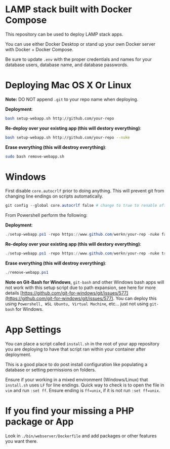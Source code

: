 # LAMP stack built with Docker Compose

This repository can be used to deploy LAMP stack apps.

You can use either Docker Desktop or stand up your own Docker server with Docker + Docker Compose.

Be sure to update `.env` with the proper credentials and names
for your database users, database name, and database passwords.

# Deploying Mac OS X Or Linux

**Note:** DO NOT append `.git` to your repo name when deploying.

**Deployment**:

```bash
bash setup-webapp.sh http://github.com/your-repo
```

**Re-deploy over your existing app (this will destory everything)**:

```bash
bash setup-webapp.sh http://github.com/your-repo --nuke
```

**Erase everything (this will destroy everything)**:

```bash
sudo bash remove-webapp.sh
```

# Windows

First disable `core.autocrlf` prior to doing anything. This will prevent git from changing line endings on scripts automatically.

```powershell
git config --global core.autocrlf false # change to true to renable after setup
```

From Powershell perform the following:

**Deployment**:

```powershell
./setup-webapp.ps1 -repo https://www.github.com/werkn/your-rep -nuke false
```

**Re-deploy over your existing app (this will destory everything)**:

```powershell
./setup-webapp.ps1 -repo https://www.github.com/werkn/your-rep -nuke true
```

**Erase everything (this will destroy everything)**:

```powershell
./remove-webapp.ps1
```

**Note on Git-Bash for Windows**, `git-bash` and other Windows bash apps will not work with this setup script due to path expansion, see here for more details [https://github.com/git-for-windows/git/issues/577](https://github.com/git-for-windows/git/issues/577).  You can deploy this using `Powershell, WSL Ubuntu, Virtual Machine`, etc... just not using `git-bash` for Windows.

# App Settings

You can place a script called `install.sh` in the root of your app repository you are deploying to have that script ran within your container after deployment.

This is a good place to do post install configuration like populating a database or setting permissions on folders.

Ensure if your working in a mixed environment (Windows/Linux) that `install.sh` uses `LF` for line endings.  Quick way to check is to open the file in `vim` and run `:set ff`.  Ensure ending is `ff=unix`, if it is not run `:set ff=unix`.

# If you find your missing a PHP package or App

Look in `./bin/webserver/Dockerfile` and add packages or other features you want there.